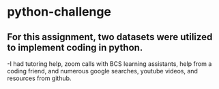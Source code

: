 # python-challenge
## For this assignment, two datasets were utilized to implement coding in python.
-I had tutoring help, zoom calls with BCS learning assistants, help from a coding friend, and numerous google searches, youtube videos, and resources from github.

